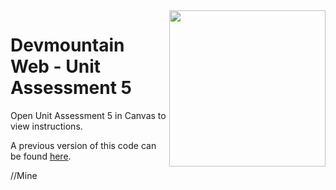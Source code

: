 <img src="https://s3.amazonaws.com/devmountain/readme-logo.png" width="250" align="right">

# Devmountain Web - Unit Assessment 5

Open Unit Assessment 5 in Canvas to view instructions.

A previous version of this code can be found [here](https://github.com/bethtelford/helo-redo).

//Mine